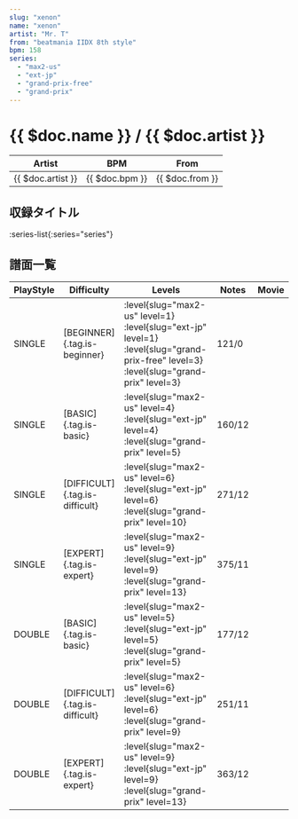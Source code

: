 ```yaml
---
slug: "xenon"
name: "xenon"
artist: "Mr. T"
from: "beatmania IIDX 8th style"
bpm: 158
series:
  - "max2-us"
  - "ext-jp"
  - "grand-prix-free"
  - "grand-prix"
---
```


# {{ $doc.name }} / {{ $doc.artist }}

|Artist|BPM|From|
|------|---|----|
|{{ $doc.artist }}|{{ $doc.bpm }}|{{ $doc.from }}|

## 収録タイトル

:series-list{:series="series"}

## 譜面一覧

|PlayStyle|Difficulty|Levels|Notes|Movie|
|---------|----------|------|-----|-----|
|SINGLE|[BEGINNER]{.tag.is-beginner}|<div class="field is-grouped is-grouped-multiline"> :level{slug="max2-us" level=1} :level{slug="ext-jp" level=1} :level{slug="grand-prix-free" level=3} :level{slug="grand-prix" level=3}</div>|121/0||
|SINGLE|[BASIC]{.tag.is-basic}|<div class="field is-grouped is-grouped-multiline"> :level{slug="max2-us" level=4} :level{slug="ext-jp" level=4} :level{slug="grand-prix" level=5}</div>|160/12||
|SINGLE|[DIFFICULT]{.tag.is-difficult}|<div class="field is-grouped is-grouped-multiline"> :level{slug="max2-us" level=6} :level{slug="ext-jp" level=6} :level{slug="grand-prix" level=10}</div>|271/12||
|SINGLE|[EXPERT]{.tag.is-expert}|<div class="field is-grouped is-grouped-multiline"> :level{slug="max2-us" level=9} :level{slug="ext-jp" level=9} :level{slug="grand-prix" level=13}</div>|375/11||
|DOUBLE|[BASIC]{.tag.is-basic}|<div class="field is-grouped is-grouped-multiline"> :level{slug="max2-us" level=5} :level{slug="ext-jp" level=5} :level{slug="grand-prix" level=5}</div>|177/12||
|DOUBLE|[DIFFICULT]{.tag.is-difficult}|<div class="field is-grouped is-grouped-multiline"> :level{slug="max2-us" level=6} :level{slug="ext-jp" level=6} :level{slug="grand-prix" level=9}</div>|251/11||
|DOUBLE|[EXPERT]{.tag.is-expert}|<div class="field is-grouped is-grouped-multiline"> :level{slug="max2-us" level=9} :level{slug="ext-jp" level=9} :level{slug="grand-prix" level=13}</div>|363/12||
